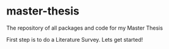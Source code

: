 # master-thesis
The repository of all packages and code for my Master Thesis

First step is to do a Literature Survey. Lets get started!
